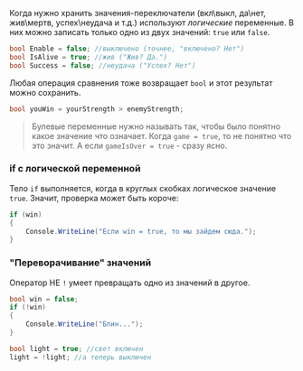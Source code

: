 Когда нужно хранить значения-переключатели (вкл\выкл, да\нет, жив\мертв, успех\неудача и т.д.) используют *логические* переменные. В них можно записать только одно из двух значений: `true` или `false`.

```csharp
bool Enable = false; //выключено (точнее, "включено? Нет")
bool IsAlive = true; //жив ("Жив? Да.")
bool Success = false; //неудача ("Успех? Нет")
```
Любая операция сравнения тоже возвращает `bool` и этот результат можно сохранить.
```csharp
bool youWin = yourStrength > enemyStrength;
```
>Булевые переменные нужно называть так, чтобы было понятно какое значение что означает. Когда `game = true`, то не понятно что это значит. А если `gameIsOver = true` - сразу ясно. 
### if с логической переменной
Тело `if` выполняется, когда в круглых скобках логическое значение `true`. Значит, проверка может быть короче:
```csharp
if (win)
{
    Console.WriteLine("Если win = true, то мы зайдем сюда.");
}
```
### "Переворачивание" значений

Оператор НЕ `!` умеет превращать одно из значений в другое.
```csharp
bool win = false;
if (!win)
{
    Console.WriteLine("Блин...");
}
```
```csharp
bool light = true; //свет включен
light = !light; //а теперь выключен
```
